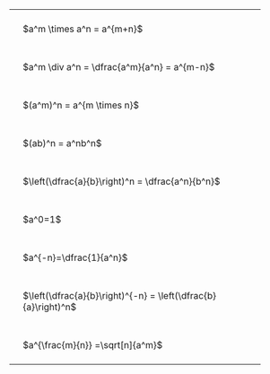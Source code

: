 ---
---

<style type="text/css">
#T_7d913 th.col_heading {
  text-align: left;
  font-size: 1em;
}
#T_7d913 td {
  text-align: left;
  font-size: 1em;
  padding: 1.5em;
}
#T_7d913_row0_col0, #T_7d913_row1_col0, #T_7d913_row2_col0, #T_7d913_row3_col0, #T_7d913_row4_col0, #T_7d913_row5_col0, #T_7d913_row6_col0, #T_7d913_row7_col0, #T_7d913_row8_col0 {
  width: 400px;
  white-space: pre-wrap;
}
</style>
<table id="T_7d913">
  <thead>
  </thead>
  <tbody>
    <tr>
      <td id="T_7d913_row0_col0" class="data row0 col0" >$a^m \times a^n = a^{m+n}$</td>
    </tr>
    <tr>
      <td id="T_7d913_row1_col0" class="data row1 col0" >$a^m \div a^n = \dfrac{a^m}{a^n} = a^{m-n}$</td>
    </tr>
    <tr>
      <td id="T_7d913_row2_col0" class="data row2 col0" >$(a^m)^n = a^{m \times n}$</td>
    </tr>
    <tr>
      <td id="T_7d913_row3_col0" class="data row3 col0" >$(ab)^n = a^nb^n$</td>
    </tr>
    <tr>
      <td id="T_7d913_row4_col0" class="data row4 col0" >$\left(\dfrac{a}{b}\right)^n = \dfrac{a^n}{b^n}$</td>
    </tr>
    <tr>
      <td id="T_7d913_row5_col0" class="data row5 col0" >$a^0=1$</td>
    </tr>
    <tr>
      <td id="T_7d913_row6_col0" class="data row6 col0" >$a^{-n}=\dfrac{1}{a^n}$</td>
    </tr>
    <tr>
      <td id="T_7d913_row7_col0" class="data row7 col0" >$\left(\dfrac{a}{b}\right)^{-n} = \left(\dfrac{b}{a}\right)^n$</td>
    </tr>
    <tr>
      <td id="T_7d913_row8_col0" class="data row8 col0" >$a^{\frac{m}{n}} =\sqrt[n]{a^m}$</td>
    </tr>
  </tbody>
</table>
